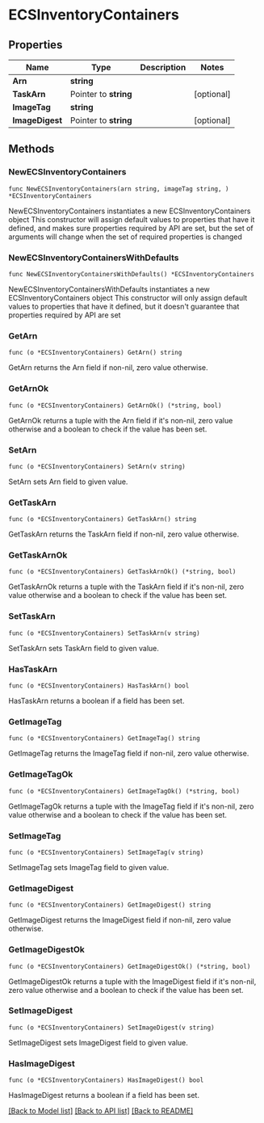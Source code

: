 # ECSInventoryContainers

## Properties

Name | Type | Description | Notes
------------ | ------------- | ------------- | -------------
**Arn** | **string** |  | 
**TaskArn** | Pointer to **string** |  | [optional] 
**ImageTag** | **string** |  | 
**ImageDigest** | Pointer to **string** |  | [optional] 

## Methods

### NewECSInventoryContainers

`func NewECSInventoryContainers(arn string, imageTag string, ) *ECSInventoryContainers`

NewECSInventoryContainers instantiates a new ECSInventoryContainers object
This constructor will assign default values to properties that have it defined,
and makes sure properties required by API are set, but the set of arguments
will change when the set of required properties is changed

### NewECSInventoryContainersWithDefaults

`func NewECSInventoryContainersWithDefaults() *ECSInventoryContainers`

NewECSInventoryContainersWithDefaults instantiates a new ECSInventoryContainers object
This constructor will only assign default values to properties that have it defined,
but it doesn't guarantee that properties required by API are set

### GetArn

`func (o *ECSInventoryContainers) GetArn() string`

GetArn returns the Arn field if non-nil, zero value otherwise.

### GetArnOk

`func (o *ECSInventoryContainers) GetArnOk() (*string, bool)`

GetArnOk returns a tuple with the Arn field if it's non-nil, zero value otherwise
and a boolean to check if the value has been set.

### SetArn

`func (o *ECSInventoryContainers) SetArn(v string)`

SetArn sets Arn field to given value.


### GetTaskArn

`func (o *ECSInventoryContainers) GetTaskArn() string`

GetTaskArn returns the TaskArn field if non-nil, zero value otherwise.

### GetTaskArnOk

`func (o *ECSInventoryContainers) GetTaskArnOk() (*string, bool)`

GetTaskArnOk returns a tuple with the TaskArn field if it's non-nil, zero value otherwise
and a boolean to check if the value has been set.

### SetTaskArn

`func (o *ECSInventoryContainers) SetTaskArn(v string)`

SetTaskArn sets TaskArn field to given value.

### HasTaskArn

`func (o *ECSInventoryContainers) HasTaskArn() bool`

HasTaskArn returns a boolean if a field has been set.

### GetImageTag

`func (o *ECSInventoryContainers) GetImageTag() string`

GetImageTag returns the ImageTag field if non-nil, zero value otherwise.

### GetImageTagOk

`func (o *ECSInventoryContainers) GetImageTagOk() (*string, bool)`

GetImageTagOk returns a tuple with the ImageTag field if it's non-nil, zero value otherwise
and a boolean to check if the value has been set.

### SetImageTag

`func (o *ECSInventoryContainers) SetImageTag(v string)`

SetImageTag sets ImageTag field to given value.


### GetImageDigest

`func (o *ECSInventoryContainers) GetImageDigest() string`

GetImageDigest returns the ImageDigest field if non-nil, zero value otherwise.

### GetImageDigestOk

`func (o *ECSInventoryContainers) GetImageDigestOk() (*string, bool)`

GetImageDigestOk returns a tuple with the ImageDigest field if it's non-nil, zero value otherwise
and a boolean to check if the value has been set.

### SetImageDigest

`func (o *ECSInventoryContainers) SetImageDigest(v string)`

SetImageDigest sets ImageDigest field to given value.

### HasImageDigest

`func (o *ECSInventoryContainers) HasImageDigest() bool`

HasImageDigest returns a boolean if a field has been set.


[[Back to Model list]](../README.md#documentation-for-models) [[Back to API list]](../README.md#documentation-for-api-endpoints) [[Back to README]](../README.md)


